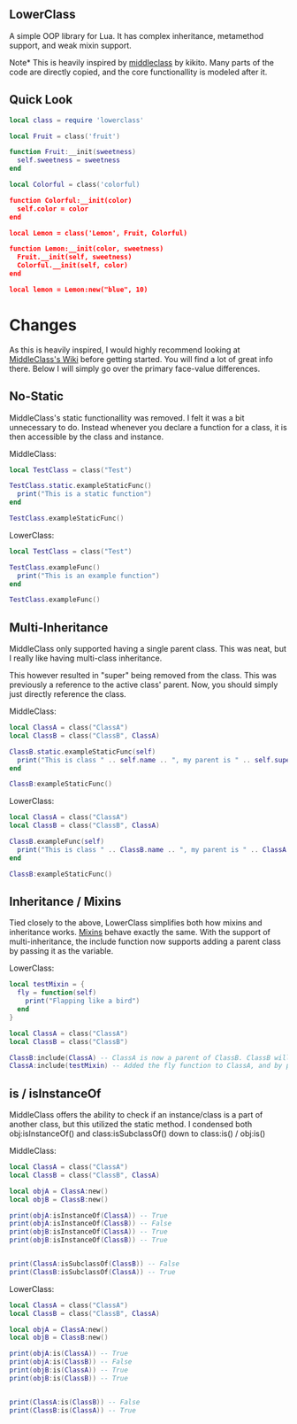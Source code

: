 ## LowerClass
A simple OOP library for Lua. It has complex inheritance, metamethod support, and weak mixin support.

Note* This is heavily inspired by [middleclass](https://github.com/kikito/middleclass) by kikito. Many parts of the code are directly copied, and the core functionallity is modeled after it.

## Quick Look

```lua
local class = require 'lowerclass'

local Fruit = class('fruit')

function Fruit:__init(sweetness)
  self.sweetness = sweetness
end

local Colorful = class('colorful)

function Colorful:__init(color)
  self.color = color
end

local Lemon = class('Lemon', Fruit, Colorful)

function Lemon:__init(color, sweetness)
  Fruit.__init(self, sweetness)
  Colorful.__init(self, color)
end

local lemon = Lemon:new("blue", 10)
```

# Changes

As this is heavily inspired, I would highly recommend looking at [MiddleClass's Wiki](https://github.com/kikito/middleclass/wiki) before getting started. You will find a lot of great info there. Below I will simply go over the primary face-value differences.

## No-Static

MiddleClass's static functionallity was removed. I felt it was a bit unnecessary to do. Instead whenever you declare a function for a class, it is then accessible by the class and instance.

MiddleClass:
```lua
local TestClass = class("Test")

TestClass.static.exampleStaticFunc()
  print("This is a static function")
end

TestClass.exampleStaticFunc()
```

LowerClass:
```lua
local TestClass = class("Test")

TestClass.exampleFunc()
  print("This is an example function")
end

TestClass.exampleFunc()
```

## Multi-Inheritance

MiddleClass only supported having a single parent class. This was neat, but I really like having multi-class inheritance. 

This however resulted in "super" being removed from the class. This was previously a reference to the active class' parent. Now, you should simply just directly reference the class.

MiddleClass:

```lua
local ClassA = class("ClassA")
local ClassB = class("ClassB", ClassA)

ClassB.static.exampleStaticFunc(self)
  print("This is class " .. self.name .. ", my parent is " .. self.super.name .. ".")
end

ClassB:exampleStaticFunc()
```

LowerClass:
```lua
local ClassA = class("ClassA")
local ClassB = class("ClassB", ClassA)

ClassB.exampleFunc(self)
  print("This is class " .. ClassB.name .. ", my parent is " .. ClassA.name .. ".")
end

ClassB:exampleStaticFunc()
```

## Inheritance / Mixins

Tied closely to the above, LowerClass simplifies both how mixins and inheritance works. [Mixins](https://github.com/kikito/middleclass/wiki/Mixins) behave exactly the same. With the support of multi-inheritance, the include function now supports adding a parent class by passing it as the variable.

LowerClass:
```lua
local testMixin = {
  fly = function(self)
    print("Flapping like a bird")
  end
}

local ClassA = class("ClassA")
local ClassB = class("ClassB")

ClassB:include(ClassA) -- ClassA is now a parent of ClassB. ClassB will now inherit all functions added to ClassA.
ClassA:include(testMixin) -- Added the fly function to ClassA, and by proxy ClassB.
```

## is / isInstanceOf

MiddleClass offers the ability to check if an instance/class is a part of another class, but this utilized the static method. I condensed both obj:isInstanceOf() and class:isSubclassOf() down to class:is() / obj:is()

MiddleClass:
```lua
local ClassA = class("ClassA")
local ClassB = class("ClassB", ClassA)

local objA = ClassA:new()
local objB = ClassB:new()

print(objA:isInstanceOf(ClassA)) -- True
print(objA:isInstanceOf(ClassB)) -- False
print(objB:isInstanceOf(ClassA)) -- True
print(objB:isInstanceOf(ClassB)) -- True


print(ClassA:isSubclassOf(ClassB)) -- False
print(ClassB:isSubclassOf(ClassA)) -- True
```

LowerClass:
```lua
local ClassA = class("ClassA")
local ClassB = class("ClassB", ClassA)

local objA = ClassA:new()
local objB = ClassB:new()

print(objA:is(ClassA)) -- True
print(objA:is(ClassB)) -- False
print(objB:is(ClassA)) -- True
print(objB:is(ClassB)) -- True


print(ClassA:is(ClassB)) -- False
print(ClassB:is(ClassA)) -- True
```
